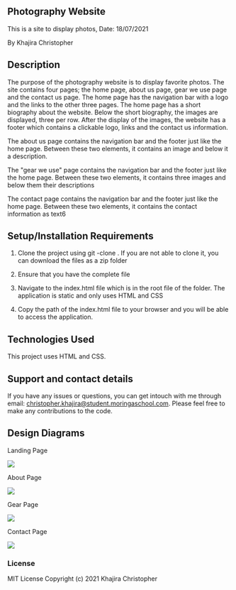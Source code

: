 ## Photography Website

This is a site to display photos, Date: 18/07/2021

By Khajira Christopher

## Description

The purpose of the photography website is to display favorite photos. The site contains four pages; the home page, about us page, gear we use page and the contact us page.
The home page has the navigation bar with a logo and the links to the other three pages. The home page has a short biography about the website. Below the short biography, the images
are displayed, three per row. After the display of the images, the website has a footer which contains a clickable logo, links and the contact us information.

The about us page contains the navigation bar and the footer just like the home page. Between these two elements, it contains an image and below it a description.

The "gear we use" page contains the navigation bar and the footer just like the home page. Between these two elements, it contains three images and below them their descriptions

The contact page contains the navigation bar and the footer just like the home page. Between these two elements, it contains the contact information as text6


## Setup/Installation Requirements
1. Clone the project using git -clone . If you are not able to clone it, you can download the files as a zip folder

2. Ensure that you have the complete file

3. Navigate to the index.html file which is in the root file of the folder. The application is static and only uses HTML and CSS 

4. Copy the path of the index.html file to your browser and you will be able to access the application.

## Technologies Used
This project uses HTML and CSS.
## Support and contact details
If you have any issues or questions, you can get intouch with me through email: christopher.khajira@student.moringaschool.com. Please feel free to make any contributions to the code.

## Design Diagrams
Landing Page

![](assets/images/home-page.jpeg)

About Page

![](assets/images/about-page.jpeg)

Gear Page

![](assets/images/gear-page.jpeg)

Contact Page

![](assets/images/contact-page.jpeg)

### License
MIT License
Copyright (c) 2021 Khajira Christopher